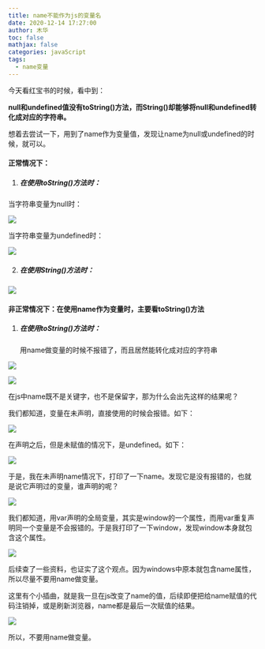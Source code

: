 ```yaml
---
title: name不能作为js的变量名
date: 2020-12-14 17:27:00
author: 木华
toc: false
mathjax: false
categories: javaScript
tags:
  - name变量
---
```


今天看红宝书的时候，看中到：

**null和undefined值没有toString()方法，而String()却能够将null和undefined转化成对应的字符串。**

想着去尝试一下，用到了name作为变量值，发现让name为null或undefined的时候，就可以。

#### 正常情况下：

1. ##### 在使用toString()方法时：

当字符串变量为null时：

![](https://cdn.jsdelivr.net/gh/hualinzhang/zhlBlogPicture/20201217194741.png)

当字符串变量为undefined时：

![](https://cdn.jsdelivr.net/gh/hualinzhang/zhlBlogPicture/20201217194918.png)

2. ##### 在使用String()方法时：

![](https://cdn.jsdelivr.net/gh/hualinzhang/zhlBlogPicture/20201217195158.png)

#### 非正常情况下：在使用name作为变量时，主要看toString()方法

1. ##### 在使用toString()方法时：

   用name做变量的时候不报错了，而且居然能转化成对应的字符串

![](https://cdn.jsdelivr.net/gh/hualinzhang/zhlBlogPicture/20201217195457.png)

![](https://cdn.jsdelivr.net/gh/hualinzhang/zhlBlogPicture/20201217195805.png)

在js中name既不是关键字，也不是保留字，那为什么会出先这样的结果呢？

我们都知道，变量在未声明，直接使用的时候会报错。如下：

![](https://cdn.jsdelivr.net/gh/hualinzhang/zhlBlogPicture/20201217200613.png)

在声明之后，但是未赋值的情况下，是undefined。如下：

![](https://cdn.jsdelivr.net/gh/hualinzhang/zhlBlogPicture/20201217200943.png)

于是，我在未声明name情况下，打印了一下name。发现它是没有报错的，也就是说它声明过的变量，谁声明的呢？

![](https://cdn.jsdelivr.net/gh/hualinzhang/zhlBlogPicture/20201217202952.png)

我们都知道，用var声明的全局变量，其实是window的一个属性，而用var重复声明同一个变量是不会报错的。于是我打印了一下window，发现window本身就包含这个属性。

![](https://cdn.jsdelivr.net/gh/hualinzhang/zhlBlogPicture/20201217203201.png)

后续查了一些资料，也证实了这个观点。因为windows中原本就包含name属性，所以尽量不要用name做变量。

这里有个小插曲，就是我一旦在js改变了name的值，后续即便把给name赋值的代码注销掉，或是刷新浏览器，name都是最后一次赋值的结果。

![](https://cdn.jsdelivr.net/gh/hualinzhang/zhlBlogPicture/20201217203433.png)

所以，不要用name做变量。